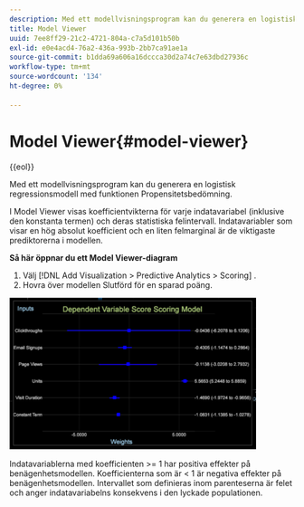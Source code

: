```yaml
---
description: Med ett modellvisningsprogram kan du generera en logistisk regressionsmodell med funktionen Propensitetsbedömning.
title: Model Viewer
uuid: 7ee8ff29-21c2-4721-804a-c7a5d101b50b
exl-id: e0e4acd4-76a2-436a-993b-2bb7ca91ae1a
source-git-commit: b1dda69a606a16dccca30d2a74c7e63dbd27936c
workflow-type: tm+mt
source-wordcount: '134'
ht-degree: 0%

---
```


# Model Viewer{#model-viewer}

{{eol}}

Med ett modellvisningsprogram kan du generera en logistisk regressionsmodell med funktionen Propensitetsbedömning.

I Model Viewer visas koefficientvikterna för varje indatavariabel (inklusive den konstanta termen) och deras statistiska felintervall. Indatavariabler som visar en hög absolut koefficient och en liten felmarginal är de viktigaste prediktorerna i modellen.

**Så här öppnar du ett Model Viewer-diagram**

1. Välj [!DNL Add Visualization > Predictive Analytics > Scoring] .
1. Hovra över modellen Slutförd för en sparad poäng.

![](assets/propensity_model_viewer.png)

Indatavariablerna med koefficienten >= 1 har positiva effekter på benägenhetsmodellen. Koefficienterna som är &lt; 1 är negativa effekter på benägenhetsmodellen. Intervallet som definieras inom parenteserna är felet och anger indatavariabelns konsekvens i den lyckade populationen.
